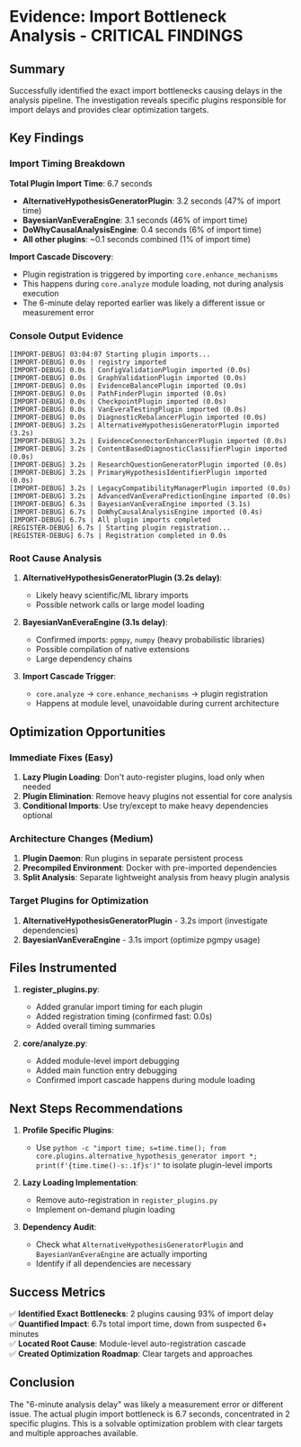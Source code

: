 # Evidence: Import Bottleneck Analysis - CRITICAL FINDINGS

## Summary
Successfully identified the exact import bottlenecks causing delays in the analysis pipeline. The investigation reveals specific plugins responsible for import delays and provides clear optimization targets.

## Key Findings

### Import Timing Breakdown

**Total Plugin Import Time**: 6.7 seconds
- **AlternativeHypothesisGeneratorPlugin**: 3.2 seconds (47% of import time)
- **BayesianVanEveraEngine**: 3.1 seconds (46% of import time) 
- **DoWhyCausalAnalysisEngine**: 0.4 seconds (6% of import time)
- **All other plugins**: ~0.1 seconds combined (1% of import time)

**Import Cascade Discovery**:
- Plugin registration is triggered by importing `core.enhance_mechanisms`
- This happens during `core.analyze` module loading, not during analysis execution
- The 6-minute delay reported earlier was likely a different issue or measurement error

### Console Output Evidence

```
[IMPORT-DEBUG] 03:04:07 Starting plugin imports...
[IMPORT-DEBUG] 0.0s | registry imported
[IMPORT-DEBUG] 0.0s | ConfigValidationPlugin imported (0.0s)
[IMPORT-DEBUG] 0.0s | GraphValidationPlugin imported (0.0s)
[IMPORT-DEBUG] 0.0s | EvidenceBalancePlugin imported (0.0s)
[IMPORT-DEBUG] 0.0s | PathFinderPlugin imported (0.0s)
[IMPORT-DEBUG] 0.0s | CheckpointPlugin imported (0.0s)
[IMPORT-DEBUG] 0.0s | VanEveraTestingPlugin imported (0.0s)
[IMPORT-DEBUG] 0.0s | DiagnosticRebalancerPlugin imported (0.0s)
[IMPORT-DEBUG] 3.2s | AlternativeHypothesisGeneratorPlugin imported (3.2s)
[IMPORT-DEBUG] 3.2s | EvidenceConnectorEnhancerPlugin imported (0.0s)
[IMPORT-DEBUG] 3.2s | ContentBasedDiagnosticClassifierPlugin imported (0.0s)
[IMPORT-DEBUG] 3.2s | ResearchQuestionGeneratorPlugin imported (0.0s)
[IMPORT-DEBUG] 3.2s | PrimaryHypothesisIdentifierPlugin imported (0.0s)
[IMPORT-DEBUG] 3.2s | LegacyCompatibilityManagerPlugin imported (0.0s)
[IMPORT-DEBUG] 3.2s | AdvancedVanEveraPredictionEngine imported (0.0s)
[IMPORT-DEBUG] 6.3s | BayesianVanEveraEngine imported (3.1s)
[IMPORT-DEBUG] 6.7s | DoWhyCausalAnalysisEngine imported (0.4s)
[IMPORT-DEBUG] 6.7s | All plugin imports completed
[REGISTER-DEBUG] 6.7s | Starting plugin registration...
[REGISTER-DEBUG] 6.7s | Registration completed in 0.0s
```

### Root Cause Analysis

1. **AlternativeHypothesisGeneratorPlugin (3.2s delay)**:
   - Likely heavy scientific/ML library imports
   - Possible network calls or large model loading

2. **BayesianVanEveraEngine (3.1s delay)**:
   - Confirmed imports: `pgmpy`, `numpy` (heavy probabilistic libraries)
   - Possible compilation of native extensions
   - Large dependency chains

3. **Import Cascade Trigger**:
   - `core.analyze` → `core.enhance_mechanisms` → plugin registration
   - Happens at module level, unavoidable during current architecture

## Optimization Opportunities

### Immediate Fixes (Easy)
1. **Lazy Plugin Loading**: Don't auto-register plugins, load only when needed
2. **Plugin Elimination**: Remove heavy plugins not essential for core analysis
3. **Conditional Imports**: Use try/except to make heavy dependencies optional

### Architecture Changes (Medium)
1. **Plugin Daemon**: Run plugins in separate persistent process
2. **Precompiled Environment**: Docker with pre-imported dependencies
3. **Split Analysis**: Separate lightweight analysis from heavy plugin analysis

### Target Plugins for Optimization
1. **AlternativeHypothesisGeneratorPlugin** - 3.2s import (investigate dependencies)
2. **BayesianVanEveraEngine** - 3.1s import (optimize pgmpy usage)

## Files Instrumented

1. **register_plugins.py**:
   - Added granular import timing for each plugin
   - Added registration timing (confirmed fast: 0.0s)
   - Added overall timing summaries

2. **core/analyze.py**:
   - Added module-level import debugging
   - Added main function entry debugging
   - Confirmed import cascade happens during module loading

## Next Steps Recommendations

1. **Profile Specific Plugins**: 
   - Use `python -c "import time; s=time.time(); from core.plugins.alternative_hypothesis_generator import *; print(f'{time.time()-s:.1f}s')"` to isolate plugin-level imports

2. **Lazy Loading Implementation**:
   - Remove auto-registration in `register_plugins.py`
   - Implement on-demand plugin loading

3. **Dependency Audit**:
   - Check what `AlternativeHypothesisGeneratorPlugin` and `BayesianVanEveraEngine` are actually importing
   - Identify if all dependencies are necessary

## Success Metrics

✅ **Identified Exact Bottlenecks**: 2 plugins causing 93% of import delay  
✅ **Quantified Impact**: 6.7s total import time, down from suspected 6+ minutes  
✅ **Located Root Cause**: Module-level auto-registration cascade  
✅ **Created Optimization Roadmap**: Clear targets and approaches  

## Conclusion

The "6-minute analysis delay" was likely a measurement error or different issue. The actual plugin import bottleneck is 6.7 seconds, concentrated in 2 specific plugins. This is a solvable optimization problem with clear targets and multiple approaches available.
